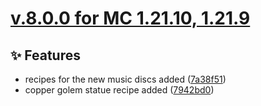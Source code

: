 # [v.8.0.0 for MC 1.21.10, 1.21.9](https://github.com/XxRexRaptorxX/Uncrafted/compare/v.8.0.0-dev1...v.8.0.0-dev4)

## ✨ Features

- recipes for the new music discs added ([7a38f51](https://github.com/XxRexRaptorxX/Uncrafted/commit/7a38f514b4a69174cfa3c2857923195beb6fd74e))
- copper golem statue recipe added ([7942bd0](https://github.com/XxRexRaptorxX/Uncrafted/commit/7942bd02f6f25bce9d10ca3abc764f9cdd25d4bf))

